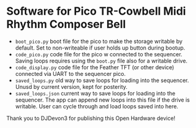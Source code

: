 # Software for Pico TR-Cowbell Midi Rhythm Composer Bell

- `boot_pico.py` boot file for the pico to make the storage writable by default. Set to non-writeable if user holds up button during bootup.
- `code_pico.py` code file for the pico w connected to the sequencer. Saving loops requires using the `boot.py` file also for a writable drive.
- `code_display.py` code file for the Feather TFT (or other device) connected via UART to the sequencer pico.
- `saved_loops.py` old way to save loops for loading into the sequencer. Unusd by current version, kept for posterity.
- `saved_loops.json` current way to save loops for loading into the sequencer. The app can append new loops into this file if the drive is writable. User can cycle through and load loops saved into here. 


Thank you to DJDevon3 for publishing this Open Hardware device!